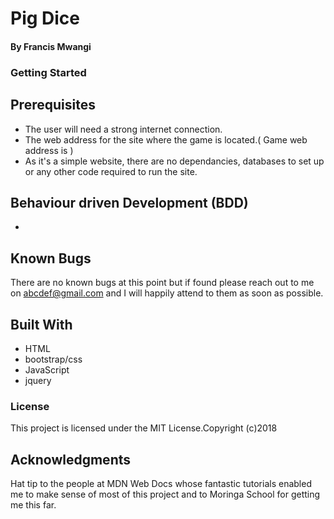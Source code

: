 # Pig Dice

 #### By **Francis Mwangi**
### Getting Started

## Prerequisites
* The user will need a strong internet connection.
* The web address for the site where the game is located.( Game web address is )
* As it's a simple website, there are no dependancies, databases to set up or any other code required to run the site.
## Behaviour driven Development (BDD)
*
## Known Bugs
There are no known bugs at this point but if found please reach out to me on abcdef@gmail.com and I will happily attend to them as soon as possible.
## Built With
* HTML
* bootstrap/css
* JavaScript
* jquery
### License
This project is licensed under the MIT License.Copyright (c)2018

## Acknowledgments
Hat tip to the people at MDN Web Docs whose fantastic tutorials enabled me to make sense of most of this project and to Moringa School for getting me this far.
